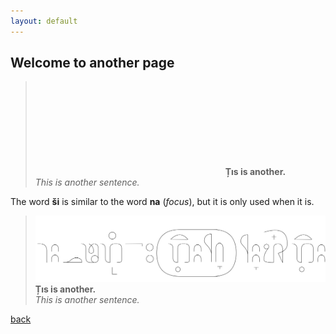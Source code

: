 ```yaml
---
layout: default
---
```


## Welcome to another page

> <svg data-src="/assets/images/e.svg"></svg>
> **Țıs is another.**\
> _This is another sentence._

The word **ši** is similar to the word **na** (_focus_), but it is only used when it is.

> <img src="/assets/images/e.svg">\
> **Țıs is another.**\
> _This is another sentence._

[back](./)
